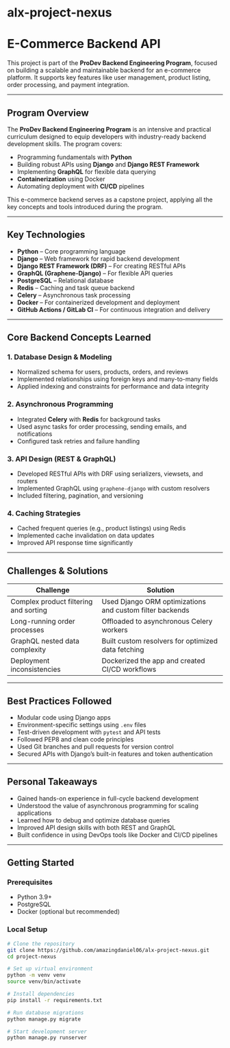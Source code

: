# alx-project-nexus
#  E-Commerce Backend API

This project is part of the **ProDev Backend Engineering Program**, focused on building a scalable and maintainable backend for an e-commerce platform. It supports key features like user management, product listing, order processing, and payment integration.

---

##  Program Overview

The **ProDev Backend Engineering Program** is an intensive and practical curriculum designed to equip developers with industry-ready backend development skills. The program covers:

- Programming fundamentals with **Python**
- Building robust APIs using **Django** and **Django REST Framework**
- Implementing **GraphQL** for flexible data querying
- **Containerization** using Docker
- Automating deployment with **CI/CD** pipelines

This e-commerce backend serves as a capstone project, applying all the key concepts and tools introduced during the program.

---

## Key Technologies

- **Python** – Core programming language
- **Django** – Web framework for rapid backend development
- **Django REST Framework (DRF)** – For creating RESTful APIs
- **GraphQL (Graphene-Django)** – For flexible API queries
- **PostgreSQL** – Relational database
- **Redis** – Caching and task queue backend
- **Celery** – Asynchronous task processing
- **Docker** – For containerized development and deployment
- **GitHub Actions / GitLab CI** – For continuous integration and delivery

---

##  Core Backend Concepts Learned

### 1. **Database Design & Modeling**

- Normalized schema for users, products, orders, and reviews
- Implemented relationships using foreign keys and many-to-many fields
- Applied indexing and constraints for performance and data integrity

### 2. **Asynchronous Programming**

- Integrated **Celery** with **Redis** for background tasks
- Used async tasks for order processing, sending emails, and notifications
- Configured task retries and failure handling

### 3. **API Design (REST & GraphQL)**

- Developed RESTful APIs with DRF using serializers, viewsets, and routers
- Implemented GraphQL using `graphene-django` with custom resolvers
- Included filtering, pagination, and versioning

### 4. **Caching Strategies**

- Cached frequent queries (e.g., product listings) using Redis
- Implemented cache invalidation on data updates
- Improved API response time significantly

---

##  Challenges & Solutions

| Challenge | Solution |
|----------|----------|
| Complex product filtering and sorting | Used Django ORM optimizations and custom filter backends |
| Long-running order processes | Offloaded to asynchronous Celery workers |
| GraphQL nested data complexity | Built custom resolvers for optimized data fetching |
| Deployment inconsistencies | Dockerized the app and created CI/CD workflows |

---

## Best Practices Followed

- Modular code using Django apps
- Environment-specific settings using `.env` files
- Test-driven development with `pytest` and API tests
- Followed PEP8 and clean code principles
- Used Git branches and pull requests for version control
- Secured APIs with Django’s built-in features and token authentication

---

## Personal Takeaways

- Gained hands-on experience in full-cycle backend development
- Understood the value of asynchronous programming for scaling applications
- Learned how to debug and optimize database queries
- Improved API design skills with both REST and GraphQL
- Built confidence in using DevOps tools like Docker and CI/CD pipelines

---

##  Getting Started

### Prerequisites

- Python 3.9+
- PostgreSQL
- Docker (optional but recommended)

### Local Setup

```bash
# Clone the repository
git clone https://github.com/amazingdaniel06/alx-project-nexus.git
cd project-nexus

# Set up virtual environment
python -m venv venv
source venv/bin/activate

# Install dependencies
pip install -r requirements.txt

# Run database migrations
python manage.py migrate

# Start development server
python manage.py runserver

